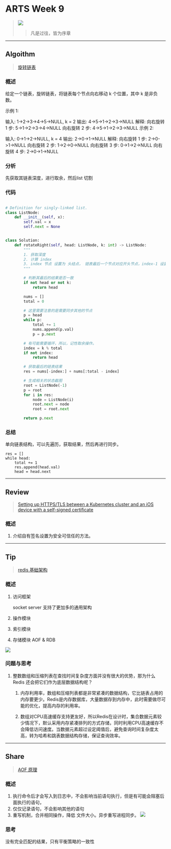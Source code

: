 # ARTS Week 9
>![](https://s1.ax1x.com/2020/07/08/UVm98U.jpg)
>> 凡是过往，皆为序章


***
## Algoithm
> [旋转链表](https://leetcode-cn.com/problems/rotate-list)

### 概述
给定一个链表，旋转链表，将链表每个节点向右移动 k 个位置，其中 k 是非负数。

示例 1:

输入: 1->2->3->4->5->NULL, k = 2
输出: 4->5->1->2->3->NULL
解释:
向右旋转 1 步: 5->1->2->3->4->NULL
向右旋转 2 步: 4->5->1->2->3->NULL
示例 2:

输入: 0->1->2->NULL, k = 4
输出: 2->0->1->NULL
解释:
向右旋转 1 步: 2->0->1->NULL
向右旋转 2 步: 1->2->0->NULL
向右旋转 3 步: 0->1->2->NULL
向右旋转 4 步: 2->0->1->NULL


### 分析

先获取其链表深度，进行取余，然后list 切割

### 代码

```python

# Definition for singly-linked list.
class ListNode:
    def __init__(self, x):
        self.val = x
        self.next = None


class Solution:
    def rotateRight(self, head: ListNode, k: int) -> ListNode:
        """
        1. 获取深度
        2. 计算 index
        3. index 节点 设置为 头结点， 链表最后一个节点对应开头节点，index-1 设置为最后一个节点
        """

        # 判断其最后的结果是否一致
        if not head or not k:
            return head

        nums = []
        total = 0

        # 这里需要注意的是需要同步其他的节点
        p = head
        while p:
            total += 1
            nums.append(p.val)
            p = p.next

        # 有可能需要循环，所以，记性取余操作。
        index = k % total
        if not index:
            return head

        # 获取最后的链表结果
        res = nums[-index:] + nums[:total - index]

        # 生成相关的状态截图
        root = ListNode(-1)
        p = root
        for i in res:
            node = ListNode(i)
            root.next = node
            root = root.next

        return p.next

```


### 总结
单向链表结构，可以先遍历，获取结果，然后再进行同步。

```
res = []
while head:
    total += 1
    res.append(head.val)
    head = head.next
```

***
## Review
> [Setting up HTTPS/TLS between a Kubernetes cluster and an iOS device with a self-signed certificate](https://medium.com/@nintendoengineer12/setting-up-https-tls-between-a-kubernetes-cluster-and-an-ios-device-with-a-self-signed-certificate-61eeed56b66d)

### 概述
1. 介绍自有签名设置为安全可信任的方法。



***
## Tip
> [redis 基础架构](https://time.geekbang.org/column/article/268262)

### 概述


1. 访问框架
    
    socket server 
    支持了更加多的通用架构
    
2. 操作模块
    
   
3. 索引模块

4. 存储模块
    AOF & RDB


![](https://s1.ax1x.com/2020/10/09/0rU9UA.jpg)
### 问题与思考
1. 整数数组和压缩列表在查找时间复杂度方面并没有很大的优势，那为什么 Redis 还会把它们作为底层数据结构呢？
    
    1. 内存利用率，数组和压缩列表都是非常紧凑的数据结构，它比链表占用的内存要更少。Redis是内存数据库，大量数据存到内存中，此时需要做尽可能的优化，提高内存的利用率。
    
    2. 数组对CPU高速缓存支持更友好，所以Redis在设计时，集合数据元素较少情况下，默认采用内存紧凑排列的方式存储，同时利用CPU高速缓存不会降低访问速度。当数据元素超过设定阈值后，避免查询时间复杂度太高，转为哈希和跳表数据结构存储，保证查询效率。


***
## Share
>[AOF 原理](https://time.geekbang.org/column/article/271754)

### 概述
1. 执行命令后才会写入到日志中，不会影响当前语句执行，但是有可能会阻塞后面执行的语句，
2. 仅仅记录语句，不会影响其他的语句
3. 重写机制，合并相同操作，降低 文件大小。异步重写进程同步。
![](https://s1.ax1x.com/2020/10/09/0rdP6f.jpg)

### 思考
没有完全匹配的结果，只有平衡策略的一致性
